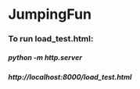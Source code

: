 # JumpingFun

### To run load_test.html:
##### python -m http.server
##### http://localhost:8000/load_test.html